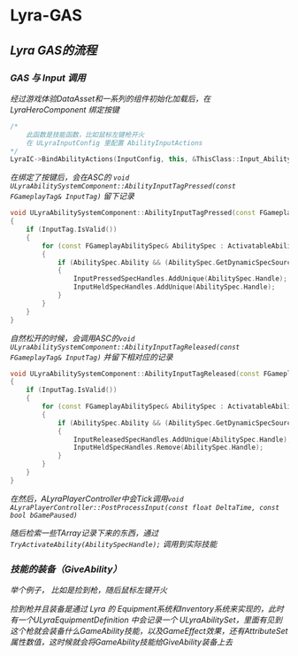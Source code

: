 # Lyra-GAS


## ***Lyra GAS的流程***

### ***GAS 与 Input 调用***

*经过游戏体验DataAsset和一系列的组件初始化加载后，在 LyraHeroComponent 绑定按键*

```cpp
/*
	此函数是技能函数，比如鼠标左键枪开火
	在 ULyraInputConfig 里配置 AbilityInputActions
*/
LyraIC->BindAbilityActions(InputConfig, this, &ThisClass::Input_AbilityInputTagPressed, &ThisClass::Input_AbilityInputTagReleased, /*out*/ BindHandles);
```

*在绑定了按键后，会在ASC的 `void ULyraAbilitySystemComponent::AbilityInputTagPressed(const FGameplayTag& InputTag)` 留下记录*

```cpp
void ULyraAbilitySystemComponent::AbilityInputTagPressed(const FGameplayTag& InputTag)
{
	if (InputTag.IsValid())
	{
		for (const FGameplayAbilitySpec& AbilitySpec : ActivatableAbilities.Items)
		{
			if (AbilitySpec.Ability && (AbilitySpec.GetDynamicSpecSourceTags().HasTagExact(InputTag)))
			{
				InputPressedSpecHandles.AddUnique(AbilitySpec.Handle);
				InputHeldSpecHandles.AddUnique(AbilitySpec.Handle);
			}
		}
	}
}
```

*自然松开的时候，会调用ASC的`void ULyraAbilitySystemComponent::AbilityInputTagReleased(const FGameplayTag& InputTag)` 并留下相对应的记录*

```cpp
void ULyraAbilitySystemComponent::AbilityInputTagReleased(const FGameplayTag& InputTag)
{
	if (InputTag.IsValid())
	{
		for (const FGameplayAbilitySpec& AbilitySpec : ActivatableAbilities.Items)
		{
			if (AbilitySpec.Ability && (AbilitySpec.GetDynamicSpecSourceTags().HasTagExact(InputTag)))
			{
				InputReleasedSpecHandles.AddUnique(AbilitySpec.Handle);
				InputHeldSpecHandles.Remove(AbilitySpec.Handle);
			}
		}
	}
}
```

*在然后，ALyraPlayerController中会Tick调用`void ALyraPlayerController::PostProcessInput(const float DeltaTime, const bool bGamePaused)`*

*随后检索一些TArray记录下来的东西，通过 `TryActivateAbility(AbilitySpecHandle);` 调用到实际技能*

### ***技能的装备（GiveAbility）***

*举个例子， 比如是捡到枪，随后鼠标左键开火*

*捡到枪并且装备是通过 Lyra 的 Equipment系统和Inventory系统来实现的，此时有一个ULyraEquipmentDefinition 中会记录一个 ULyraAbilitySet，里面有见到这个枪就会装备什么GameAbility技能，以及GameEffect效果，还有AttributeSet属性数值，这时候就会将GameAbility技能给GiveAbility装备上去*


